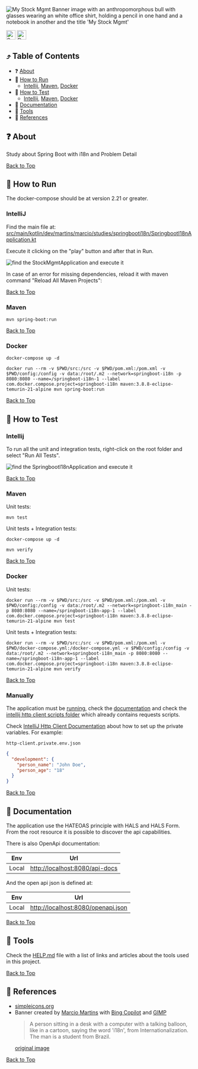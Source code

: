 <!--suppress HtmlUnknownAnchorTarget -->
<img src="docs/assets/banner.png" alt="My Stock Mgmt Banner image with an anthropomorphous bull with glasses wearing an white office shirt, holding a pencil in one hand and a notebook in another and the title 'My Stock Mgmt' "/>

<a href="https://spring.io/" title="Go to spring.io website"><img alt="Spring icon" src="./docs/assets/spring.svg" width="25"/></a>
<a href="https://maven.apache.org/" title="Go to apache.org website"><img alt="Docker icon" src="./docs/assets/apachemaven.svg" width="25"/></a>

<h2 id="table-of-contents">⤴️ Table of Contents</h2>

<ul>
  <li>❓ <a href="#about" title="Go to about bookmark">About</a></li>
  <li>
    🏃 <a href="#how-to-run" title="Go to how to run bookmark">How to Run</a>
    <ul>
      <li>
        <a href="#how-to-run-intellij" title="Go to how to run intellij bookmark">Intellij</a>,
        <a href="#how-to-run-maven" title="Go to how to run maven bookmark">Maven</a>,
        <a href="#how-to-run-docker" title="Go to how to run docker bookmark">Docker</a>
      </li>
    </ul>
  </li>
  <li>
    🚦 <a href="#how-to-run" title="Go to how to test bookmark">How to Test</a>
    <ul>
      <li>
        <a href="#how-to-test-intellij" title="Go to how to test intellij bookmark">Intellij</a>,
        <a href="#how-to-test-maven" title="Go to how to test maven bookmark">Maven</a>,
        <a href="#how-to-test-docker" title="Go to how to test docker bookmark">Docker</a>
      </li>
    </ul>
  </li>
  <li>📖 <a href="#docs" title="Go to documentation bookmark">Documentation</a></li>
  <li>🔧 <a href="#tools" title="Go to about bookmark">Tools</a></li>
  <li>📖 <a href="#references" title="Go to about bookmark">References</a></li>
</ul>

<h2 id="about">❓ About</h2>

Study about Spring Boot with i18n and Problem Detail

<a href="#table-of-contents" title="Go to table of contents">Back to Top</a>

<h2 id="how-to-run">🏃 How to Run</h2>

The docker-compose should be at version 2.21 or greater.

<h3 id="how-to-run-intellij">IntelliJ</h3>

Find the main file
at: <a href="./src/main/kotlin/dev/martins/marcio/studies/springbooti18n/SpringbootI18nApplication.kt" title="Go to file SpringbootI18nApplication.kt">
src/main/kotlin/dev/martins/marcio/studies/springbooti18n/SpringbootI18nApplication.kt</a>

Execute it clicking on the "play" button and after that in Run.

<img src="./docs/assets/readme-how-to-run-intellij.png" alt="find the StockMgmtApplication and execute it"/>

In case of an error for missing dependencies, reload it with maven command "Reload All Maven Projects":

<a href="#table-of-contents" title="Go to table of contents">Back to Top</a>

<h3 id="how-to-run-maven">Maven</h3>

```shell
mvn spring-boot:run
```

<a href="#table-of-contents" title="Go to table of contents">Back to Top</a>

<h3 id="how-to-run-docker">Docker</h3>

```shell
docker-compose up -d
```

```shell
docker run --rm -v $PWD/src:/src -v $PWD/pom.xml:/pom.xml -v $PWD/config:/config -v data:/root/.m2 --network=springboot-i18n -p 8080:8080 --name=/springboot-i18n-1 --label com.docker.compose.project=springboot-i18n maven:3.8.8-eclipse-temurin-21-alpine mvn spring-boot:run
```

<a href="#table-of-contents" title="Go to table of contents">Back to Top</a>

<h2 id="how-to-test">🚦 How to Test</h2>

<h3 id="how-to-test-intellij">Intellij</h3>

To run all the unit and integration tests, right-click on the root folder and select "Run All Tests".

<img src="./docs/assets/readme-how-to-test-intellij.png" alt="find the SpringbootI18nApplication and execute it"/>

<a href="#table-of-contents" title="Go to table of contents">Back to Top</a>

<h3 id="how-to-test-maven">Maven</h3>

Unit tests:

```shell
mvn test
```

Unit tests + Integration tests:

```shell
docker-compose up -d
```

```shell
mvn verify
```

<a href="#table-of-contents" title="Go to table of contents">Back to Top</a>

<h3 id="how-to-test-docker">Docker</h3>

Unit tests:

```shell
docker run --rm -v $PWD/src:/src -v $PWD/pom.xml:/pom.xml -v $PWD/config:/config -v data:/root/.m2 --network=springboot-i18n_main -p 8080:8080 --name=/springboot-i18n-app-1 --label com.docker.compose.project=springboot-i18n maven:3.8.8-eclipse-temurin-21-alpine mvn test
```

Unit tests + Integration tests:

```shell
docker run --rm -v $PWD/src:/src -v $PWD/pom.xml:/pom.xml -v $PWD/docker-compose.yml:/docker-compose.yml -v $PWD/config:/config -v data:/root/.m2 --network=springboot-i18n_main -p 8080:8080 --name=/springboot-i18n-app-1 --label com.docker.compose.project=springboot-i18n maven:3.8.8-eclipse-temurin-21-alpine mvn verify
```

<a href="#table-of-contents" title="Go to table of contents">Back to Top</a>

<h3 id="how-to-test-manually">Manually</h3>

The application must be <a href="#how-to-run" title="Go to how to run bookmark">running</a>, check
the <a href="#docs" title="Go to documentation bookmark">documentation</a> and check
the <a href="src/test/intellij/scripts" title="Go to intellij scripts folder">intellij http client scripts folder</a>
which already contains requests scripts.

Check <a href="https://www.jetbrains.com/help/idea/http-client-in-product-code-editor.html" title="">IntelliJ Http
Client Documentation</a> about how to set up the private variables. For example:

`http-client.private.env.json`

```json
{
  "development": {
    "person_name": "John Doe",
    "person_age": "18"
  }
}
```

<a href="#table-of-contents" title="Go to table of contents">Back to Top</a>

<h2 id="docs">📖 Documentation</h2>

The application use the HATEOAS principle with HALS and HALS Form. From the root resource it is possible to discover the
api capabilities.

There is also OpenApi documentation:

| Env   | Url                                                                         |
|-------|-----------------------------------------------------------------------------|
| Local | <a href="http://localhost:8080/api-docs">http://localhost:8080/api-docs</a> |

And the open api json is defined at:

| Env   | Url                                                                                 |
|-------|-------------------------------------------------------------------------------------|
| Local | <a href="http://localhost:8080/openapi.json">http://localhost:8080/openapi.json</a> |

<a href="#table-of-contents" title="Go to table of contents">Back to Top</a>

<h2 id="tools">🔧 Tools</h2>

Check the <a href="./docs/HELP.md" title="Go to HELP.md file">HELP.md</a> file with a list of links and articles about
the tools used in this project.

<a href="#table-of-contents" title="Go to table of contents">Back to Top</a>

<h2 id="references">📖 References</h2>

<ul>
  <li>
    <a href="https://simpleicons.org/" title="Go to simpleicons.org website">simpleicons.org</a>
  </li>
  <li>
    Banner created by <a href="https://github.com/marciovmartins" title="Go to Marcio's github">Marcio Martins</a>
    with <a href="https://www.bing.com/images/create" title="Go to Bing Copiloted used in the banner">Bing Copilot</a>
    and <a href="https://www.gimp.org/" title="Go to GIMP website">GIMP</a><br/>
    <blockquote>A person sitting in a desk with a computer with a talking balloon, like in a cartoon, saying the word 'i18n', from Internationalization. The man is a student from Brazil.</blockquote>
    <a href="./docs/assets/readme-banner/bing-copilot-banner.jpeg" title="Go to original bing copilot generated image">original image</a>
  </li>
</ul>

<a href="#table-of-contents" title="Go to table of contents">Back to Top</a>